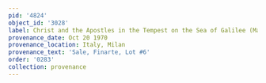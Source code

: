 ```yaml
---
pid: '4824'
object_id: '3028'
label: Christ and the Apostles in the Tempest on the Sea of Galilee (Madrid)
provenance_date: Oct 20 1970
provenance_location: Italy, Milan
provenance_text: 'Sale, Finarte, Lot #6'
order: '0283'
collection: provenance
---
```

